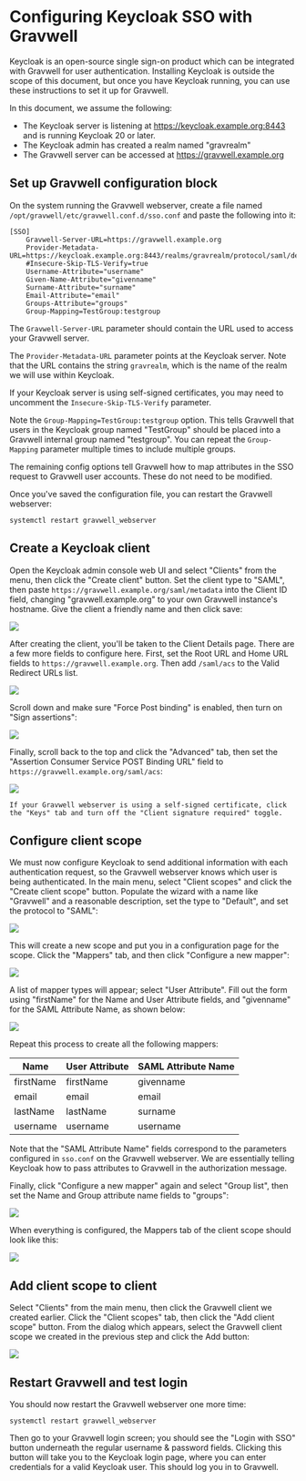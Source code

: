 # Configuring Keycloak SSO with Gravwell

Keycloak is an open-source single sign-on product which can be integrated with Gravwell for user authentication. Installing Keycloak is outside the scope of this document, but once you have Keycloak running, you can use these instructions to set it up for Gravwell.

In this document, we assume the following:

* The Keycloak server is listening at https://keycloak.example.org:8443 and is running Keycloak 20 or later.
* The Keycloak admin has created a realm named "gravrealm"
* The Gravwell server can be accessed at https://gravwell.example.org

## Set up Gravwell configuration block

On the system running the Gravwell webserver, create a file named `/opt/gravwell/etc/gravwell.conf.d/sso.conf` and paste the following into it:

```
[SSO]
	Gravwell-Server-URL=https://gravwell.example.org
	Provider-Metadata-URL=https://keycloak.example.org:8443/realms/gravrealm/protocol/saml/descriptor
	#Insecure-Skip-TLS-Verify=true
	Username-Attribute="username"
	Given-Name-Attribute="givenname"
	Surname-Attribute="surname"
	Email-Attribute="email"
	Groups-Attribute="groups"
	Group-Mapping=TestGroup:testgroup
```

The `Gravwell-Server-URL` parameter should contain the URL used to access your Gravwell server.

The `Provider-Metadata-URL` parameter points at the Keycloak server. Note that the URL contains the string `gravrealm`, which is the name of the realm we will use within Keycloak.

If your Keycloak server is using self-signed certificates, you may need to uncomment the `Insecure-Skip-TLS-Verify` parameter.

Note the `Group-Mapping=TestGroup:testgroup` option. This tells Gravwell that users in the Keycloak group named "TestGroup" should be placed into a Gravwell internal group named "testgroup". You can repeat the `Group-Mapping` parameter multiple times to include multiple groups.

The remaining config options tell Gravwell how to map attributes in the SSO request to Gravwell user accounts. These do not need to be modified.

Once you've saved the configuration file, you can restart the Gravwell webserver:

```
systemctl restart gravwell_webserver
```

## Create a Keycloak client

Open the Keycloak admin console web UI and select "Clients" from the menu, then click the "Create client" button. Set the client type to "SAML", then paste `https://gravwell.example.org/saml/metadata` into the Client ID field, changing "gravwell.example.org" to your own Gravwell instance's hostname. Give the client a friendly name and then click save:

![](new-client.png)

After creating the client, you'll be taken to the Client Details page. There are a few more fields to configure here. First, set the Root URL and Home URL fields to `https://gravwell.example.org`. Then add `/saml/acs` to the Valid Redirect URLs list.

![](client-setup1.png)

Scroll down and make sure "Force Post binding" is enabled, then turn on "Sign assertions":

![](client-setup2.png)

Finally, scroll back to the top and click the "Advanced" tab, then set the "Assertion Consumer Service POST Binding URL" field to `https://gravwell.example.org/saml/acs`:

![](client-setup3.png)

```{note}
If your Gravwell webserver is using a self-signed certificate, click the "Keys" tab and turn off the "Client signature required" toggle.
```

## Configure client scope

We must now configure Keycloak to send additional information with each authentication request, so the Gravwell webserver knows which user is being authenticated. In the main menu, select "Client scopes" and click the "Create client scope" button. Populate the wizard with a name like "Gravwell" and a reasonable description, set the type to "Default", and set the protocol to "SAML":

![](add-scope.png)

This will create a new scope and put you in a configuration page for the scope. Click the "Mappers" tab, and then click "Configure a new mapper":

![](mappers.png)

A list of mapper types will appear; select "User Attribute". Fill out the form using "firstName" for the Name and User Attribute fields, and "givenname" for the SAML Attribute Name, as shown below:

![](create-mapper.png)

Repeat this process to create all the following mappers:

| Name | User Attribute | SAML Attribute Name |
|------|----------------|---------------------|
| firstName	| firstName	| givenname |
| email	| email	| email	|
| lastName	| lastName	| surname	|
| username	| username	| username	|

Note that the "SAML Attribute Name" fields correspond to the parameters configured in `sso.conf` on the Gravwell webserver. We are essentially telling Keycloak how to pass attributes to Gravwell in the authorization message.

Finally, click "Configure a new mapper" again and select "Group list", then set the Name and Group attribute name fields to "groups":

![](create-groups-mapper.png)

When everything is configured, the Mappers tab of the client scope should look like this:

![](mappers-final.png)

## Add client scope to client

Select "Clients" from the main menu, then click the Gravwell client we created earlier. Click the "Client scopes" tab, then click the "Add client scope" button. From the dialog which appears, select the Gravwell client scope we created in the previous step and click the Add button:

![](client-scope.png)

## Restart Gravwell and test login

You should now restart the Gravwell webserver one more time:

```
systemctl restart gravwell_webserver
```

Then go to your Gravwell login screen; you should see the "Login with SSO" button underneath the regular username & password fields. Clicking this button will take you to the Keycloak login page, where you can enter credentials for a valid Keycloak user. This should log you in to Gravwell.
